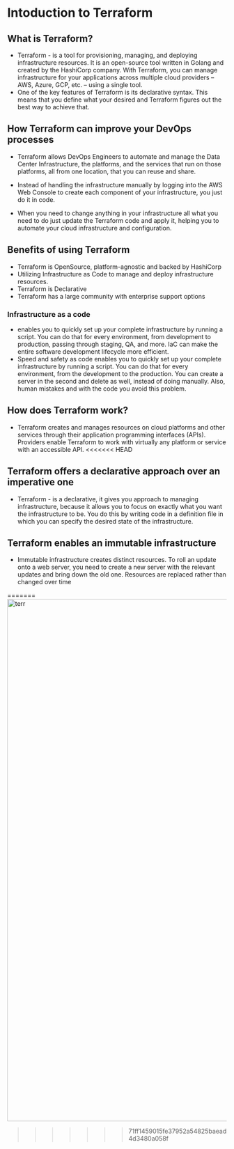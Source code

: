 # Intoduction to Terraform
## What is Terraform?
- Terraform - is a tool for provisioning, managing, and deploying infrastructure resources. It is an open-source tool written in Golang and created by the HashiCorp company. With Terraform, you can manage infrastructure for your applications across multiple cloud providers – AWS, Azure, GCP, etc. – using a single tool.
- One of the key features of Terraform is its declarative syntax. This means that you define what your desired and Terraform figures out the best way to achieve that. 
## How Terraform can improve your DevOps processes
- Terraform allows DevOps Engineers to automate and manage the Data Center Infrastructure, the platforms, and the services that run on those platforms, all from one location, that you can reuse and share.
- Instead of handling the infrastructure manually by logging into the AWS Web Console to create each component of your infrastructure, you just do it in code.

- When you need to change anything in your infrastructure all what you need to do just update the Terraform code and apply it, helping you to automate your cloud infrastructure and configuration.

## Benefits of using Terraform
- Terraform is OpenSource, platform-agnostic and backed by HashiCorp
- Utilizing Infrastructure as Code to manage and deploy infrastructure resources.
- Terraform is Declarative
- Terraform has a large community with enterprise support options

### Infrastructure as a code
- enables you to quickly set up your complete infrastructure by running a script. You can do that for every environment, from development to production, passing through staging, QA, and more. IaC can make the entire software development lifecycle more efficient.
- Speed and safety as code enables you to quickly set up your complete infrastructure by running a script. You can do that for every environment, from the development to the production. You can create a server in the second and delete as well, instead of doing manually. Also, human mistakes and with the code you avoid this problem.
## How does Terraform work?
- Terraform creates and manages resources on cloud platforms and other services through their application programming interfaces (APIs). Providers enable Terraform to work with virtually any platform or service with an accessible API.
<<<<<<< HEAD
## Terraform offers a declarative approach over an imperative one

- Terraform - is a declarative, it gives you approach to managing infrastructure, because it allows you to focus on exactly what you want the infrastructure to be. You do this by writing code in a definition file in which you can specify the desired state of the infrastructure.
## Terraform enables an immutable infrastructure
- Immutable infrastructure creates distinct resources. To roll an update onto a web server, you need to create a new server with the relevant updates and bring down the old one. Resources are replaced rather than changed over time



=======
<img width="1200" alt="terr" src="https://user-images.githubusercontent.com/108756145/216245119-00f567a8-d0f1-45b2-b21b-f286381a353a.png">
>>>>>>> 71ff1459015fe37952a54825baead4d3480a058f
